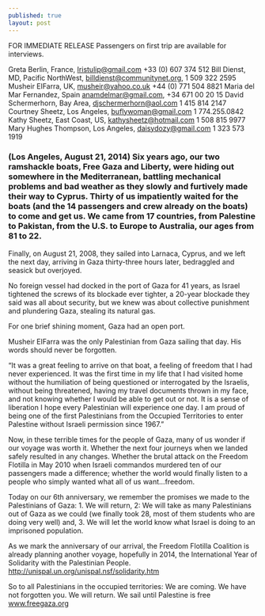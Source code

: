```yaml
---
published: true
layout: post
---
```


FOR IMMEDIATE RELEASE
Passengers on first trip are available for interviews.

Greta Berlin, France, Iristulip@gmail.com +33 (0) 607 374 512
Bill Dienst, MD, Pacific NorthWest, billdienst@communitynet.org, 1 509 322
2595
Musheir ElFarra, UK, musheir@yahoo.co.uk  +44 (0) 771 504 8821
Maria del Mar Fernandez, Spain  anamdelmar@gmail.com, +34 671 00 20 15
David Schermerhorn, Bay Area, djschermerhorn@aol.com 1 415 814 2147
Courtney Sheetz, Los Angeles, buflywoman@gmail.com 1 774.255.0842
Kathy Sheetz, East Coast, US, kathysheetz@hotmail.com 1 508 815 9977
Mary Hughes Thompson, Los Angeles, daisydozy@gmail.com  1 323 573 1919

### (Los Angeles, August 21, 2014) Six years ago, our two ramshackle boats, Free Gaza and Liberty, were hiding out somewhere in the Mediterranean, battling mechanical problems and bad weather as they slowly and furtively made their way to Cyprus.  Thirty of us impatiently waited for the boats (and the 14 passengers and crew already on the boats) to come and get us. We came from 17 countries, from Palestine to Pakistan, from the U.S. to Europe to Australia, our ages from 81 to 22.

Finally, on August 21, 2008, they sailed into Larnaca, Cyprus, and we left the
next day, arriving in Gaza thirty-three hours later, bedraggled and seasick
but overjoyed.

No foreign vessel had docked in the port of Gaza for 41 years, as Israel
tightened the screws of its blockade ever tighter, a 20-year blockade they
said was all about security, but we knew was about collective punishment and
plundering Gaza, stealing its natural gas.

For one brief shining moment, Gaza had an open port.

Musheir ElFarra was the only Palestinian from Gaza sailing that day. His words
should never be forgotten.

“It was a great feeling to arrive on that boat, a feeling of freedom that I
had never experienced. It was the first time in my life that I had visited
home without the humiliation of being questioned or interrogated by the
Israelis, without being threatened, having my travel documents thrown in my
face, and not knowing whether I would be able to get out or not. It is a sense
of liberation I hope every Palestinian will experience one day. I am proud of
being one of the first Palestinians from the Occupied Territories to enter
Palestine without Israeli permission since 1967.”

Now, in these terrible times for the people of Gaza, many of us wonder if our
voyage was worth it. Whether the next four journeys when we landed safely
resulted in any changes. Whether the brutal attack on the Freedom Flotilla in
May 2010 when Israeli commandos murdered ten of our passengers made a
difference; whether the world would finally listen to a people who simply
wanted what all of us want…freedom.

Today on our 6th anniversary, we remember the promises we made to the
Palestinians of Gaza: 1. We will return, 2: We will take as many Palestinians
out of Gaza as we could (we finally took 28, most of them students who are
doing very well) and, 3. We will let the world know what Israel is doing to an
imprisoned population.

As we mark the anniversary of our arrival, the Freedom Flotilla Coalition is
already planning another voyage, hopefully in 2014, the International Year of
Solidarity with the Palestinian People.
http://unispal.un.org/unispal.nsf/solidarity.htm

So to all Palestinians in the occupied territories: We are coming. We have not
forgotten you. We will return. We sail until Palestine is free
www.freegaza.org